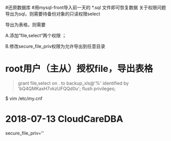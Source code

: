 #还原数据库
#用mysql-front导入前一天的 *.sql 文件即可恢复数据
关于权限问题
导出为sql，则需要待备份对象的只读权限select

导出为表格，则需要

A.添加”file,select“两个权限 ；

B.修改secure_file_priv权限为允许导出到任意目录


# root用户（主从）授权file，导出表格
> grant file,select on *.* to backup_xls@'%' identified by 'bQ4QMKaxH7vkzUFQQd0u';
> flush privileges;
 
 
$ vim /etc/my.cnf
 
# 2018-07-13 CloudCareDBA
secure_file_priv=''